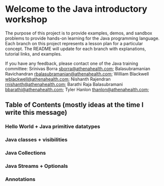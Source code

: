 # Welcome to the Java introductory workshop

The purpose of this project is to provide examples, demos, and sandbox problems to provide hands-on learning for the 
Java programming language. Each branch on this project represents a lesson plan for a particular concept. The README will
update for each branch with explanations, tutorial links, and examples. 

If you have any feedback, please contact one of the Java training committee:
Srinivas Borra <sborra@athenahealth.com>; Balasubramanian Ravichandran <rbalasubramanian@athenahealth.com>; 
William Blackwell <wblackwell@athenahealth.com>; Nishanth Rajendran <rnishanth@athenahealth.com>; 
Barathi Raja Balasubramani <bbarathi@athenahealth.com>; Tyler Hanlon <thanlon@athenahealth.com>;

## Table of Contents (mostly ideas at the time I write this message)
### Hello World + Java primitive datatypes
### Java classes + visibilities
### Java Collections
### Java Streams + Optionals
### Annotations
